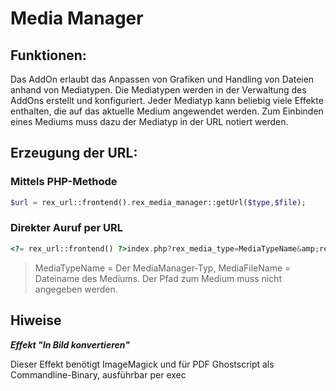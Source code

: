 # Media Manager

## Funktionen:

Das AddOn erlaubt das Anpassen von Grafiken und Handling von Dateien anhand von Mediatypen. Die Mediatypen werden in der Verwaltung des AddOns erstellt und konfiguriert. Jeder Mediatyp kann beliebig viele Effekte enthalten, die auf das aktuelle Medium angewendet werden. Zum Einbinden eines Mediums muss dazu der Mediatyp in der URL notiert werden.


## Erzeugung der URL:

### Mittels PHP-Methode

```php
$url = rex_url::frontend().rex_media_manager::getUrl($type,$file); 
```

### Direkter Auruf per URL 

```php
<?= rex_url::frontend() ?>index.php?rex_media_type=MediaTypeName&amp;rex_media_file=MediaFileName
```

> MediaTypeName = Der MediaManager-Typ, MediaFileName = Dateiname des Mediums. Der Pfad zum Medium muss nicht angegeben werden.  

## Hiweise

***Effekt "In Bild konvertieren"***

Dieser Effekt benötigt ImageMagick und für PDF Ghostscript als Commandline-Binary, ausführbar per exec
